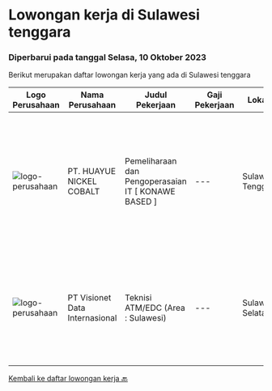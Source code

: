 
  # Lowongan kerja di Sulawesi tenggara

  ### Diperbarui pada tanggal Selasa, 10 Oktober 2023

  Berikut merupakan daftar lowongan kerja yang ada di Sulawesi tenggara

  |Logo Perusahaan | Nama Perusahaan | Judul Pekerjaan | Gaji Pekerjaan | Lokasi | Deskripsi | Tanggal diunggah | Pranala |
  | -------------- | --------------- | --------------- | --------- | --------- | -------------- | ------- | ----------- |
  |![logo-perusahaan](https://image-service-cdn.seek.com.au/24bc3d81d2d4c3ca5581f143da50de08da019d84/ee4dce1061f3f616224767ad58cb2fc751b8d2dc)|PT. HUAYUE NICKEL COBALT|Pemeliharaan dan Pengoperasaian IT [ KONAWE BASED ]|---|Sulawesi Tenggara|Syarat Pekerjaan/职务要求:1. Memiliki dua tahun atau lebih pengalaman kerja dalam pengoperasian danpemeliharaan desktop TI, memahami instalasi, debugging,...|Senin, 11 September 2023|https://www.jobstreet.co.id/id/job/pemeliharaan-dan-pengoperasaian-it-%5B-konawe-based-%5D-4465842?token=0~e057e97d-c953-47c8-89a7-f0d019bb6a24&sectionRank=1&jobId=jobstreet-id-job-4465842|
|![logo-perusahaan](https://image-service-cdn.seek.com.au/84d23b3586ee4efd70ea62878095fcc6b1639e33/ee4dce1061f3f616224767ad58cb2fc751b8d2dc)|PT Visionet Data Internasional|Teknisi ATM/EDC (Area : Sulawesi)|---|Sulawesi Selatan|*) Menangani kebutuhan pelanggan di lokasi pelanggan agar terpenuhi SLA yang telah ditentukan.*) Menganalisa problem/case dengan akurat untuk...|Rabu, 13 September 2023|https://www.jobstreet.co.id/id/job/teknisi-atm-edc-area-%3A-sulawesi-4468006?token=0~e057e97d-c953-47c8-89a7-f0d019bb6a24&sectionRank=2&jobId=jobstreet-id-job-4468006|


  [Kembali ke daftar lowongan kerja 🔙](../README.md#daftar-lowongan-kerja)
  